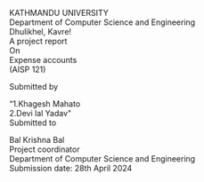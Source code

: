 KATHMANDU UNIVERSITY <br>
Department of Computer Science and Engineering
<BR>
Dhulikhel, Kavre!
<BR>
A project report
<BR>
On
<br>
Expense accounts
<br>
(AISP 121)
<br>

Submitted by
<br>

   “1.Khagesh Mahato
   <br>
  2.Devi lal Yadav"
  <br>
  Submitted to

Bal Krishna Bal
<br>
Project coordinator
<br>
Department of Computer Science and Engineering
<br>
Submission date: 28th April 2024
<br>




